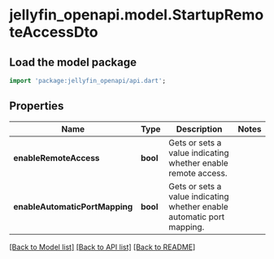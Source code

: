 # jellyfin_openapi.model.StartupRemoteAccessDto

## Load the model package
```dart
import 'package:jellyfin_openapi/api.dart';
```

## Properties
Name | Type | Description | Notes
------------ | ------------- | ------------- | -------------
**enableRemoteAccess** | **bool** | Gets or sets a value indicating whether enable remote access. | 
**enableAutomaticPortMapping** | **bool** | Gets or sets a value indicating whether enable automatic port mapping. | 

[[Back to Model list]](../README.md#documentation-for-models) [[Back to API list]](../README.md#documentation-for-api-endpoints) [[Back to README]](../README.md)


